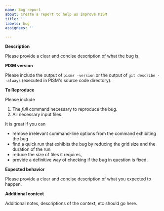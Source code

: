 ```yaml
---
name: Bug report
about: Create a report to help us improve PISM
title: ''
labels: bug
assignees: ''

---
```


**Description**

Please provide a clear and concise description of what the bug is.

**PISM version**

Please include the output of `pismr -version` or the output of `git describe --always` (executed in PISM's source code directory).

**To Reproduce**

Please include

1. The *full* command necessary to reproduce the bug.
2. All necessary input files.

It is great if you can
- remove irrelevant command-line options from the command exhibiting the bug
- find a quick run that exhibits the bug by reducing the grid size and the duration of the run
- reduce the size of files it requires,
- provide a definitive way of checking if the bug in question is fixed.

**Expected behavior**

Please provide a clear and concise description of what you expected to happen.

**Additional context**

Additional notes, descriptions of the context, etc should go here.
